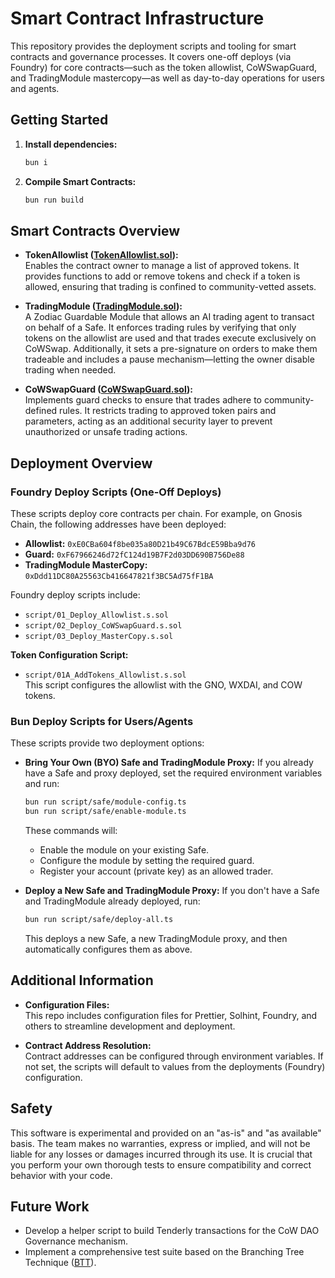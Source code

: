 # Smart Contract Infrastructure

This repository provides the deployment scripts and tooling for smart contracts and governance processes. It covers
one-off deploys (via Foundry) for core contracts—such as the token allowlist, CoWSwapGuard, and TradingModule
mastercopy—as well as day-to-day operations for users and agents.

## Getting Started

1. **Install dependencies:**

   ```bash
   bun i
   ```

2. **Compile Smart Contracts:**

   ```bash
   bun run build
   ```

## Smart Contracts Overview

- **TokenAllowlist ([TokenAllowlist.sol](./src/TokenAllowlist.sol)):**  
  Enables the contract owner to manage a list of approved tokens. It provides functions to add or remove tokens and
  check if a token is allowed, ensuring that trading is confined to community-vetted assets.

- **TradingModule ([TradingModule.sol](./src/TradingModule.sol)):**  
  A Zodiac Guardable Module that allows an AI trading agent to transact on behalf of a Safe. It enforces trading rules
  by verifying that only tokens on the allowlist are used and that trades execute exclusively on CoWSwap. Additionally,
  it sets a pre-signature on orders to make them tradeable and includes a pause mechanism—letting the owner disable
  trading when needed.

- **CoWSwapGuard ([CoWSwapGuard.sol](./src/CoWSwapGuard.sol)):**  
  Implements guard checks to ensure that trades adhere to community-defined rules. It restricts trading to approved
  token pairs and parameters, acting as an additional security layer to prevent unauthorized or unsafe trading actions.

## Deployment Overview

### Foundry Deploy Scripts (One-Off Deploys)

These scripts deploy core contracts per chain. For example, on Gnosis Chain, the following addresses have been deployed:

- **Allowlist:** `0xE0CBa604f8be035a80D21b49C67BdcE59Bba9d76`
- **Guard:** `0xF67966246d72fC124d19B7F2d03DD690B756De88`
- **TradingModule MasterCopy:** `0xDdd11DC80A25563Cb416647821f3BC5Ad75fF1BA`

Foundry deploy scripts include:

- `script/01_Deploy_Allowlist.s.sol`
- `script/02_Deploy_CoWSwapGuard.s.sol`
- `script/03_Deploy_MasterCopy.s.sol`

**Token Configuration Script:**

- `script/01A_AddTokens_Allowlist.s.sol`  
  This script configures the allowlist with the GNO, WXDAI, and COW tokens.

### Bun Deploy Scripts for Users/Agents

These scripts provide two deployment options:

- **Bring Your Own (BYO) Safe and TradingModule Proxy:** If you already have a Safe and proxy deployed, set the required
  environment variables and run:

  ```bash
  bun run script/safe/module-config.ts
  bun run script/safe/enable-module.ts
  ```

  These commands will:

  - Enable the module on your existing Safe.
  - Configure the module by setting the required guard.
  - Register your account (private key) as an allowed trader.

- **Deploy a New Safe and TradingModule Proxy:** If you don't have a Safe and TradingModule already deployed, run:
  ```bash
  bun run script/safe/deploy-all.ts
  ```
  This deploys a new Safe, a new TradingModule proxy, and then automatically configures them as above.

## Additional Information

- **Configuration Files:**  
  This repo includes configuration files for Prettier, Solhint, Foundry, and others to streamline development and
  deployment.

- **Contract Address Resolution:**  
  Contract addresses can be configured through environment variables. If not set, the scripts will default to values
  from the deployments (Foundry) configuration.

## Safety

This software is experimental and provided on an "as-is" and "as available" basis. The team makes no warranties, express
or implied, and will not be liable for any losses or damages incurred through its use. It is crucial that you perform
your own thorough tests to ensure compatibility and correct behavior with your code.

## Future Work

- Develop a helper script to build Tenderly transactions for the CoW DAO Governance mechanism.
- Implement a comprehensive test suite based on the Branching Tree Technique
  ([BTT](https://github.com/paulber19/branching-tree-testing)).
